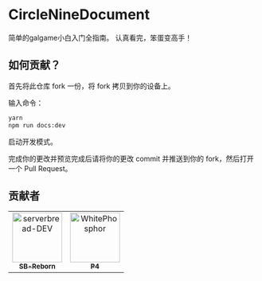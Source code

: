 # CircleNineDocument

简单的galgame小白入门全指南。
认真看完，笨蛋变高手！


## 如何贡献？

首先将此仓库 fork 一份，将 fork 拷贝到你的设备上。

输入命令：
```bash
yarn
npm run docs:dev
```
启动开发模式。

完成你的更改并预览完成后请将你的更改 commit 并推送到你的 fork，然后打开一个 Pull Request。


## 贡献者
<!-- readme: collaborators,contributors -start -->
<table>
<tr>
    <td align="center">
        <a href="https://github.com/serverbread-DEV">
            <img src="https://avatars.githubusercontent.com/u/176056410?v=4" width="100;" alt="serverbread-DEV"/>
            <br />
            <sub><b>SB-Reborn</b></sub>
        </a>
    </td>
    <td align="center">
        <a href="https://github.com/WhitePhosphor">
            <img src="https://avatars.githubusercontent.com/u/92671117?v=4" width="100;" alt="WhitePhosphor"/>
            <br />
            <sub><b>P4</b></sub>
        </a>
    </td></tr>
</table>
<!-- readme: collaborators,contributors -end -->
